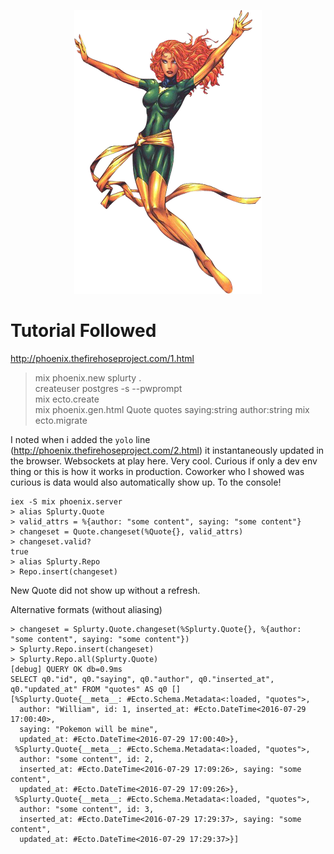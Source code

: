 <p align="center">
  <img src="https://github.com/barberj/jean-grey/blob/master/phoenix.png" />
</p>

# Tutorial Followed
http://phoenix.thefirehoseproject.com/1.html

> mix phoenix.new splurty .  
> createuser postgres -s --pwprompt  
> mix ecto.create  
> mix phoenix.gen.html Quote quotes saying:string author:string
> mix ecto.migrate  

I noted when i added the `yolo` line (http://phoenix.thefirehoseproject.com/2.html) it instantaneously updated in the browser. Websockets at play here. Very cool. Curious if only a dev env thing or this is how it works in production. Coworker who I showed was curious is data would also automatically show up. To the console!

```
iex -S mix phoenix.server
> alias Splurty.Quote
> valid_attrs = %{author: "some content", saying: "some content"}
> changeset = Quote.changeset(%Quote{}, valid_attrs)
> changeset.valid?
true
> alias Splurty.Repo
> Repo.insert(changeset)
```
New Quote did not show up without a refresh.


Alternative formats (without aliasing)
```
> changeset = Splurty.Quote.changeset(%Splurty.Quote{}, %{author: "some content", saying: "some content"})
> Splurty.Repo.insert(changeset)
> Splurty.Repo.all(Splurty.Quote)
[debug] QUERY OK db=0.9ms
SELECT q0."id", q0."saying", q0."author", q0."inserted_at", q0."updated_at" FROM "quotes" AS q0 []
[%Splurty.Quote{__meta__: #Ecto.Schema.Metadata<:loaded, "quotes">,
  author: "William", id: 1, inserted_at: #Ecto.DateTime<2016-07-29 17:00:40>,
  saying: "Pokemon will be mine",
  updated_at: #Ecto.DateTime<2016-07-29 17:00:40>},
 %Splurty.Quote{__meta__: #Ecto.Schema.Metadata<:loaded, "quotes">,
  author: "some content", id: 2,
  inserted_at: #Ecto.DateTime<2016-07-29 17:09:26>, saying: "some content",
  updated_at: #Ecto.DateTime<2016-07-29 17:09:26>},
 %Splurty.Quote{__meta__: #Ecto.Schema.Metadata<:loaded, "quotes">,
  author: "some content", id: 3,
  inserted_at: #Ecto.DateTime<2016-07-29 17:29:37>, saying: "some content",
  updated_at: #Ecto.DateTime<2016-07-29 17:29:37>}]
```
